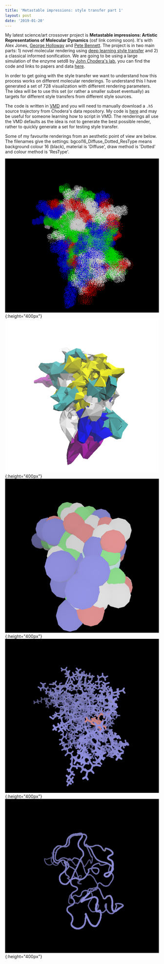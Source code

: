```yaml
---
title: 'Metastable impressions: style transfer part 1'
layout: post
date: '2019-01-20'
---
```



My latest science/art crossover project is **Metastable impressions: Artistic Representations of Molecular Dynamics** (osf link coming soon).  It's with Alex Jones, [George Holloway](http://georgehollowaycomposer.com/) and [Pete Bennett](www.peteinfo.com). The project is in two main parts: 1) novel molecular rendering using [deep learning style transfer](https://arxiv.org/abs/1508.06576) and 2) a classical informed sonification. We are going to be using a large simulation of the enzyme setd8 by [John Chodera's lab](http://www.choderalab.org/), you can find the code and links to papers and data [here](https://github.com/choderalab/SETD8-materials). 

In order to get going with the style transfer we want to understand how this process works on different molecular renderings. To understand this I have generated a set of 728 visualization with different rendering parameters. The idea will be to use this set (or rather a smaller subset eventually) as targets for different style transfers from different style sources.  

The code is written in [VMD](https://www.ks.uiuc.edu/Research/vmd/) and you will need to manually download a `.h5` source trajectory from Chodera's data repository.  My code is [here](https://github.com/RobertArbon/metastable_impressions/tree/master/Visualisations) and may be useful for someone learning how to script in VMD. The renderings all use the VMD defaults as the idea is not to generate the best possible render, rather to quickly generate a set for testing style transfer. 

Some of my favourite renderings from an aesthetic point of view are below. The filenames give the settings: bgcol16_Diffuse_Dotted_ResType means background colour 16 (black), material is 'Diffuse', draw method is 'Dotted' and colour method is 'ResType'. 

![](/images/bgcol16_Diffuse_Dotted_ResType.png){:height="400px"}
![](/images/bgcol8_Diffuse_Polyhedra_Structure.png){:height="400px"}
![](/images/bgcol16_Goodsell_Beads_ResType.png){:height="400px"}
![](/images/bgcol16_Goodsell_Licorice_Chain.png){:height="400px"}
![](/images/bgcol16_Goodsell_Tube_Chain.png){:height="400px"}

